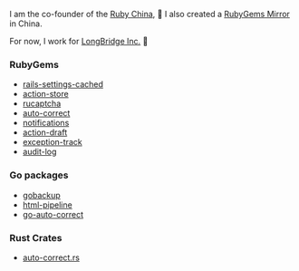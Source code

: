 I am the co-founder of the [Ruby China](https://ruby-china.org), 💎 I also created a [RubyGems Mirror](https://gems.ruby-china.com) in China. 

For now, I work for [LongBridge Inc.](https://longbridge.global) 🌉 


### RubyGems

- [rails-settings-cached](https://github.com/huacnlee/rails-settings-cached)
- [action-store](https://github.com/rails-engine/action-store)
- [rucaptcha](https://github.com/huacnlee/rucaptcha)
- [auto-correct](https://github.com/huacnlee/auto-correct)
- [notifications](https://github.com/rails-engine/notifications)
- [action-draft](https://github.com/rails-engine/action-draft)
- [exception-track](https://github.com/rails-engine/exception-track)
- [audit-log](https://github.com/rails-engine/audit-log)

### Go packages

- [gobackup](https://github.com/huacnlee/gobackup)
- [html-pipeline](https://github.com/huacnlee/html-pipeline)
- [go-auto-correct](https://github.com/huacnlee/go-auto-correct)

### Rust Crates

- [auto-correct.rs](https://github.com/huacnlee/auto-correct.rs)
